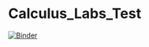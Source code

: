 # Calculus_Labs_Test

[![Binder](https://mybinder.org/badge_logo.svg)](https://mybinder.org/v2/gh/cwarnockUSC/Calculus-Labs-Test/HEAD)
